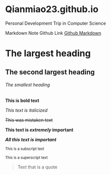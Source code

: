 # Qianmiao23.github.io
Personal Development Trip in Computer Science

Markdown Note
Github Link [Github Markdown](https://docs.github.com/en/get-started/writing-on-github/getting-started-with-writing-and-formatting-on-github/basic-writing-and-formatting-syntax#links)
# The largest heading
## The second largest heading
###### The smallest heading

**This is bold text**

*This text is italicized*

~~This was mistaken text~~

**This text is _extremely_ important**

***All this text is important***  

<sub>This is a subscript text</sub>

<sup>This is a superscript text</sup>

> Text that is a quote
